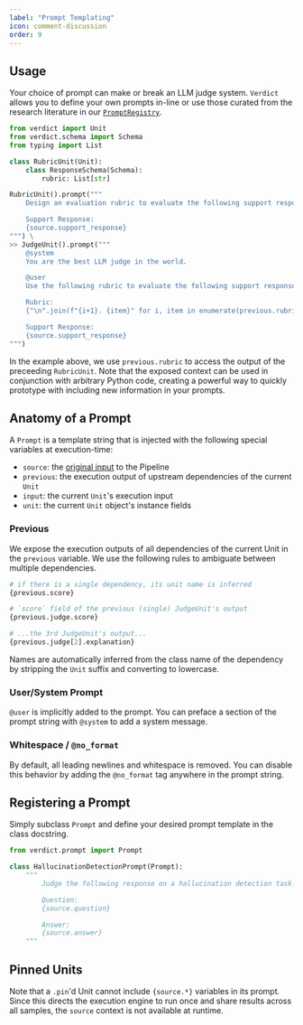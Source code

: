 ```yaml
---
label: "Prompt Templating"
icon: comment-discussion
order: 9
---
```


## Usage
Your choice of prompt can make or break an LLM judge system. `Verdict` allows you to define your own prompts in-line or use those curated from the research literature in our [`PromptRegistry`](https://github.com/haizelabs/verdict/blob/main/verdict/common/prompt.py).

```python
from verdict import Unit
from verdict.schema import Schema
from typing import List

class RubricUnit(Unit):
    class ResponseSchema(Schema):
        rubric: List[str]

RubricUnit().prompt("""
    Design an evaluation rubric to evaluate the following support response on politeness.

    Support Response:
    {source.support_response}
""") \
>> JudgeUnit().prompt("""
    @system
    You are the best LLM judge in the world.

    @user
    Use the following rubric to evaluate the following support response on politeness.

    Rubric:
    {"\n".join(f"{i+1}. {item}" for i, item in enumerate(previous.rubric))}

    Support Response:
    {source.support_response}
""")
```

In the example above, we use `previous.rubric` to access the output of the preceeding `RubricUnit`. Note that the exposed context can be used in conjunction with arbitrary Python code, creating a powerful way to quickly prototype with including new information in your prompts.

## Anatomy of a Prompt
A `Prompt` is a template string that is injected with the following special variables at execution-time:

- `source`: the [original input](./dataset) to the Pipeline
- `previous`: the execution output of upstream dependencies of the current `Unit`
- `input`: the current `Unit`'s execution input
- `unit`: the current `Unit` object's instance fields

### Previous
We expose the execution outputs of all dependencies of the current Unit in the `previous` variable. We use the following rules to ambiguate between multiple dependencies.

```python
# if there is a single dependency, its unit name is inferred
{previous.score}

# `score` field of the previous (single) JudgeUnit's output
{previous.judge.score}

# ...the 3rd JudgeUnit's output...
{previous.judge[2].explanation}
```

Names are automatically inferred from the class name of the dependency by stripping the `Unit` suffix and converting to lowercase.

### User/System Prompt
`@user` is implicitly added to the prompt. You can preface a section of the prompt string with `@system` to add a system message.

### Whitespace / `@no_format`
By default, all leading newlines and whitespace is removed. You can disable this behavior by adding the `@no_format` tag anywhere in the prompt string.

## Registering a Prompt
Simply subclass `Prompt` and define your desired prompt template in the class docstring.
```python
from verdict.prompt import Prompt

class HallucinationDetectionPrompt(Prompt):
    """
        Judge the following response on a hallucination detection task.

        Question:
        {source.question}

        Answer:
        {source.answer}
    """
```

## Pinned Units
Note that a `.pin`'d Unit cannot include `{source.*}` variables in its prompt. Since this directs the execution engine to run once and share results across all samples, the `source` context is not available at runtime.
